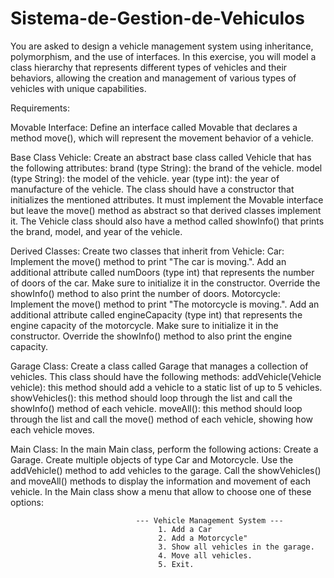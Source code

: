 # Sistema-de-Gestion-de-Vehiculos

You are asked to design a vehicle management system using inheritance, polymorphism, and the use of interfaces. In this exercise, you will model a class hierarchy that represents different types of vehicles and their behaviors, allowing the creation and management of various types of vehicles with unique capabilities.

Requirements:

Movable Interface:
    Define an interface called Movable that declares a method move(), which will represent the movement behavior of a vehicle.

Base Class Vehicle:
    Create an abstract base class called Vehicle that has the following attributes:
        brand (type String): the brand of the vehicle.
        model (type String): the model of the vehicle.
        year (type int): the year of manufacture of the vehicle.
    The class should have a constructor that initializes the mentioned attributes.
    It must implement the Movable interface but leave the move() method as abstract so that derived classes implement it.
    The Vehicle class should also have a method called showInfo() that prints the brand, model, and year of the vehicle.

Derived Classes:
    Create two classes that inherit from Vehicle:
        Car:
            Implement the move() method to print "The car is moving.".
            Add an additional attribute called numDoors (type int) that represents the number of doors of the car. Make sure to initialize it in the constructor.
            Override the showInfo() method to also print the number of doors.
        Motorcycle:
            Implement the move() method to print "The motorcycle is moving.".
            Add an additional attribute called engineCapacity (type int) that represents the engine capacity of the motorcycle. Make sure to initialize it in the constructor.
            Override the showInfo() method to also print the engine capacity.

Garage Class:
    Create a class called Garage that manages a collection of vehicles. This class should have the following methods:
        addVehicle(Vehicle vehicle): this method should add a vehicle to a static list of up to 5 vehicles.
        showVehicles(): this method should loop through the list and call the showInfo() method of each vehicle.
        moveAll(): this method should loop through the list and call the move() method of each vehicle, showing how each vehicle moves.

Main Class:
    In the main Main class, perform the following actions:
        Create a Garage.
        Create multiple objects of type Car and Motorcycle.
        Use the addVehicle() method to add vehicles to the garage.
        Call the showVehicles() and moveAll() methods to display the information and movement of each vehicle.
In the Main class show a menu that allow to choose one of these options:


                                --- Vehicle Management System ---
                                     1. Add a Car
                                     2. Add a Motorcycle"
                                     3. Show all vehicles in the garage.
                                     4. Move all vehicles.
                                     5. Exit.

